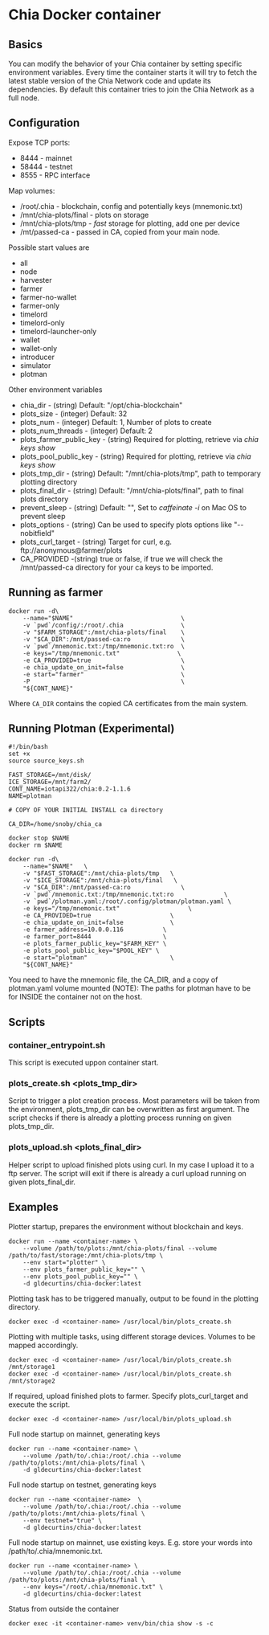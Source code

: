 # Chia Docker container

## Basics
You can modify the behavior of your Chia container by setting specific environment variables.
Every time the container starts it will try to fetch the latest stable version of the Chia Network code and update its dependencies.
By default this container tries to join the Chia Network as a full node.

## Configuration

Expose TCP ports:
- 8444 - mainnet
- 58444 - testnet
- 8555 - RPC interface

Map volumes:
- /root/.chia - blockchain, config and potentially keys (mnemonic.txt)
- /mnt/chia-plots/final - plots on storage
- /mnt/chia-plots/tmp - *fast* storage for plotting, add one per device
- /mt/passed-ca - passed in CA, copied from your main node.

Possible start values are
- all
- node
- harvester
- farmer
- farmer-no-wallet
- farmer-only
- timelord
- timelord-only
- timelord-launcher-only
- wallet
- wallet-only
- introducer
- simulator
- plotman

Other environment variables
- chia_dir - (string) Default: "/opt/chia-blockchain"
- plots_size - (integer) Default: 32
- plots_num - (integer) Default: 1, Number of plots to create
- plots_num_threads - (integer) Default: 2
- plots_farmer_public_key - (string) Required for plotting, retrieve via *chia keys show*
- plots_pool_public_key - (string) Required for plotting, retrieve via *chia keys show*
- plots_tmp_dir - (string) Default: "/mnt/chia-plots/tmp", path to temporary plotting directory
- plots_final_dir - (string) Default: "/mnt/chia-plots/final", path to final plots directory
- prevent_sleep - (string) Default: "", Set to *caffeinate -i* on Mac OS to prevent sleep
- plots_options - (string) Can be used to specify plots options like "--nobitfield"
- plots_curl_target - (string) Target for curl, e.g. ftp://anonymous@farmer/plots
- CA_PROVIDED -(string) true or false, if true we will check the /mnt/passed-ca directory for your ca keys to be imported.

## Running as farmer


```
docker run -d\
	--name="$NAME"                              \
	-v `pwd`/config/:/root/.chia                \
	-v "$FARM_STORAGE":/mnt/chia-plots/final    \
	-v "$CA_DIR":/mnt/passed-ca:ro              \
	-v `pwd`/mnemonic.txt:/tmp/mnemonic.txt:ro  \
	-e keys="/tmp/mnemonic.txt"                \
	-e CA_PROVIDED=true                         \
	-e chia_update_on_init=false                \
	-e start="farmer"                           \
	-P                                          \
	"${CONT_NAME}"

```
Where `CA_DIR` contains the copied CA certificates from the main system.

## Running Plotman (Experimental)
```
#!/bin/bash
set +x
source source_keys.sh

FAST_STORAGE=/mnt/disk/
ICE_STORAGE=/mnt/farm2/
CONT_NAME=iotapi322/chia:0.2-1.1.6
NAME=plotman

# COPY OF YOUR INITIAL INSTALL ca directory

CA_DIR=/home/snoby/chia_ca

docker stop $NAME
docker rm $NAME

docker run -d\
	--name="$NAME"   \
	-v "$FAST_STORAGE":/mnt/chia-plots/tmp   \
	-v "$ICE_STORAGE":/mnt/chia-plots/final   \
	-v "$CA_DIR":/mnt/passed-ca:ro              \
	-v `pwd`/mnemonic.txt:/tmp/mnemonic.txt:ro              \
	-v `pwd`/plotman.yaml:/root/.config/plotman/plotman.yaml \
	-e keys="/tmp/mnemonic.txt"                   \
	-e CA_PROVIDED=true                      \
	-e chia_update_on_init=false             \
	-e farmer_address=10.0.0.116           \
	-e farmer_port=8444                    \
	-e plots_farmer_public_key="$FARM_KEY" \
    -e plots_pool_public_key="$POOL_KEY" \
	-e start="plotman"                       \
	"${CONT_NAME}"
```
You need to have the  mnemonic file, the CA_DIR, and a copy of plotman.yaml volume mounted
(NOTE): The paths for plotman have to be for INSIDE the container not on the host.

## Scripts

### container_entrypoint.sh
This script is executed uppon container start.

### plots_create.sh <plots_tmp_dir>
Script to trigger a plot creation process. Most parameters will be taken from the environment, plots_tmp_dir can be overwritten as first argument.
The script checks if there is already a plotting process running on given plots_tmp_dir.

### plots_upload.sh <plots_final_dir>
Helper script to upload finished plots using curl. In my case I upload it to a ftp server.
The script will exit if there is already a curl upload running on given plots_final_dir.

## Examples

Plotter startup, prepares the environment without blockchain and keys.
```
docker run --name <container-name> \
    --volume /path/to/plots:/mnt/chia-plots/final --volume /path/to/fast/storage:/mnt/chia-plots/tmp \
    --env start="plotter" \
    --env plots_farmer_public_key="" \
    --env plots_pool_public_key="" \
    -d gldecurtins/chia-docker:latest
```

Plotting task has to be triggered manually, output to be found in the plotting directory.
```
docker exec -d <container-name> /usr/local/bin/plots_create.sh
```

Plotting with multiple tasks, using different storage devices. Volumes to be mapped accordingly.
```
docker exec -d <container-name> /usr/local/bin/plots_create.sh /mnt/storage1
docker exec -d <container-name> /usr/local/bin/plots_create.sh /mnt/storage2
```

If required, upload finished plots to farmer. Specify plots_curl_target and execute the script.
```
docker exec -d <container-name> /usr/local/bin/plots_upload.sh
```

Full node startup on mainnet, generating keys
```
docker run --name <container-name> \
    --volume /path/to/.chia:/root/.chia --volume /path/to/plots:/mnt/chia-plots/final \
    -d gldecurtins/chia-docker:latest
```

Full node startup on testnet, generating keys
```
docker run --name <container-name>  \
    --volume /path/to/.chia:/root/.chia --volume /path/to/plots:/mnt/chia-plots/final \
    --env testnet="true" \
    -d gldecurtins/chia-docker:latest
```

Full node startup on mainnet, use existing keys. E.g. store your words into /path/to/.chia/mnemonic.txt.
```
docker run --name <container-name> \
    --volume /path/to/.chia:/root/.chia --volume /path/to/plots:/mnt/chia-plots/final \
    --env keys="/root/.chia/mnemonic.txt" \
    -d gldecurtins/chia-docker:latest
```

Status from outside the container
```
docker exec -it <container-name> venv/bin/chia show -s -c
```

